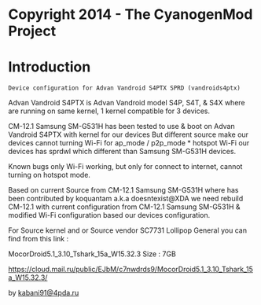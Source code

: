 Copyright 2014 - The CyanogenMod Project
===================================

# Introduction

	Device configuration for Advan Vandroid S4PTX SPRD (vandroids4ptx)

Advan Vandroid S4PTX is Advan Vandroid model S4P, S4T, & S4X 
where are running on same kernel, 1 kernel compatible for 3 devices.

CM-12.1 Samsung SM-G531H has been tested to use & boot on Advan Vandroid S4PTX with kernel for our devices
But different source make our devices cannot turning Wi-Fi for ap_mode / p2p_mode * hotspot Wi-Fi
our devices has sprdwl which different than Samsung SM-G531H devices.

Known bugs only
Wi-Fi working, but only for connect to internet, cannot turning on hotspot mode.

Based on current Source from CM-12.1 Samsung SM-G531H where has been contributed by koquantam a.k.a doesntexist@XDA
we need rebuild CM-12.1 with current configuration from CM-12.1 Samsung SM-G531H & modified Wi-Fi configuration based our devices configuration.

For Source kernel and or Source vendor SC7731 Lollipop General you can find from this link :

MocorDroid5.1_3.10_Tshark_15a_W15.32.3 
Size : 7GB

https://cloud.mail.ru/public/EJbM/c7nwdrds9/MocorDroid5.1_3.10_Tshark_15a_W15.32.3/

by kabani91@4pda.ru


